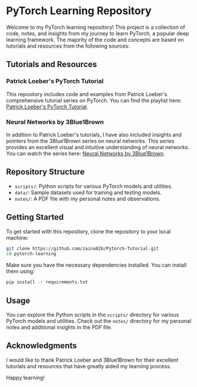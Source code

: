 
# PyTorch Learning Repository

Welcome to my PyTorch learning repository! This project is a collection of code, notes, and insights from my journey to learn PyTorch, a popular deep learning framework. The majority of the code and concepts are based on tutorials and resources from the following sources:

## Tutorials and Resources

### Patrick Loeber's PyTorch Tutorial
This repository includes code and examples from Patrick Loeber's comprehensive tutorial series on PyTorch. You can find the playlist here: [Patrick Loeber's PyTorch Tutorial](https://www.youtube.com/playlist?list=PLqnslRFeH2UrcDBWF5mfPGpqQDSta6VK4).

### Neural Networks by 3Blue1Brown
In addition to Patrick Loeber's tutorials, I have also included insights and pointers from the 3Blue1Brown series on neural networks. This series provides an excellent visual and intuitive understanding of neural networks. You can watch the series here: [Neural Networks by 3Blue1Brown](https://www.youtube.com/watch?v=aircAruvnKk&list=PLZHQObOWTQDNU6R1_67000Dx_ZCJB-3pi).

## Repository Structure

- `scripts/`: Python scripts for various PyTorch models and utilities.
- `data/`: Sample datasets used for training and testing models.
- `notes/`: A PDF file with my personal notes and observations.

## Getting Started

To get started with this repository, clone the repository to your local machine:

```bash
git clone https://github.com/zaina826/Pytorch-Tutorial.git
cd pytorch-learning
```


Make sure you have the necessary dependencies installed. You can install them using:

```bash
pip install -r requirements.txt
```

## Usage

You can explore the Python scripts in the `scripts/` directory for various PyTorch models and utilities. Check out the `notes/` directory for my personal notes and additional insights in the PDF file.

## Acknowledgments

I would like to thank Patrick Loeber and 3Blue1Brown for their excellent tutorials and resources that have greatly aided my learning process.

Happy learning!
